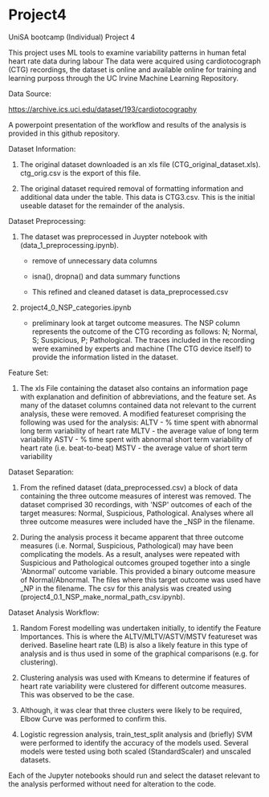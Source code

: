 # Project4
UniSA bootcamp (Individual) Project 4

This project uses ML tools to examine variability patterns in human fetal heart rate data during labour
The data were acquired using cardiotocograph (CTG) recordings, the dataset is online and available online
for training and learning purposs through the UC Irvine Machine Learning Repository.

Data Source:

https://archive.ics.uci.edu/dataset/193/cardiotocography

A powerpoint presentation of the workflow and results of the analysis is provided in this github repository.

Dataset Information:

1. The original dataset downloaded is an xls file (CTG_original_dataset.xls). ctg_orig.csv is the export of this file.

2. The original dataset required removal of formatting information and additional data under the table. This data is CTG3.csv. This is the initial useable dataset for the remainder of the analysis.

Dataset Preprocessing:

1. The dataset was preprocessed in Juypter notebook with (data_1_preprocessing.ipynb).
    - remove of unnecessary data columns
    - isna(), dropna() and data summary functions

    - This refined and cleaned dataset is data_preprocessed.csv

2. project4_0_NSP_categories.ipynb
    - preliminary look at target outcome measures. The NSP column represents the outcome of the CTG recording as follows: N; Normal, S; Suspicious, P; Pathological. The traces included in the recording were examined by experts and machine (The CTG device itself) to provide the information listed in the dataset.

Feature Set:

1. The xls File containing the dataset also contains an information page with explanation and definition of abbreviations, and the feature set. As many of the dataset columns contained data not relevant to the current analysis, these were removed. A modified featureset comprising the following was used for the analysis:
    ALTV - % time spent with abnormal long term variability of heart rate
    MLTV - the average value of long term variability
    ASTV - % time spent with abnormal short term variability of heart rate (i.e. beat-to-beat)
    MSTV - the average value of short term variability

Dataset Separation:

1. From the refined dataset (data_preprocessed.csv) a block of data containing the three outcome measures of interest was removed. The dataset comprised 30 recordings, with 'NSP' outcomes of each of the target measures: Normal, Suspicious, Pathological. Analyses where all three outcome measures were included have the _NSP in the filename.

2. During the analysis process it became apparent that three outcome measures (i.e.  Normal, Suspicious, Pathological) may have been complicating the models. As a result, analyses were repeated with Suspicious and Pathological outcomes grouped together into a single 'Abnormal' outcome variable. This provided a binary outcome measure of Normal/Abnormal. The files where this target outcome was used have _NP in the filename. The csv for this analysis was created using (project4_0.1_NSP_make_normal_path_csv.ipynb).

Dataset Analysis Workflow:

1. Random Forest modelling was undertaken initially, to identify the Feature Importances. This is where the ALTV/MLTV/ASTV/MSTV featureset was derived. Baseline heart rate (LB) is also a likely feature in this type of analysis and is thus used in some of the graphical comparisons (e.g. for clustering).

2. Clustering analysis was used with Kmeans to determine if features of heart rate variability were clustered for different outcome measures. This was observed to be the case.

3. Although, it was clear that three clusters were likely to be required, Elbow Curve was performed to confirm this.

4. Logistic regression analysis, train_test_split analysis and (briefly) SVM were performed to identify the accuracy of the models used. Several models were tested using both scaled (StandardScaler) and unscaled datasets.

Each of the Jupyter notebooks should run and select the dataset relevant to the analysis performed without need for alteration to the code.